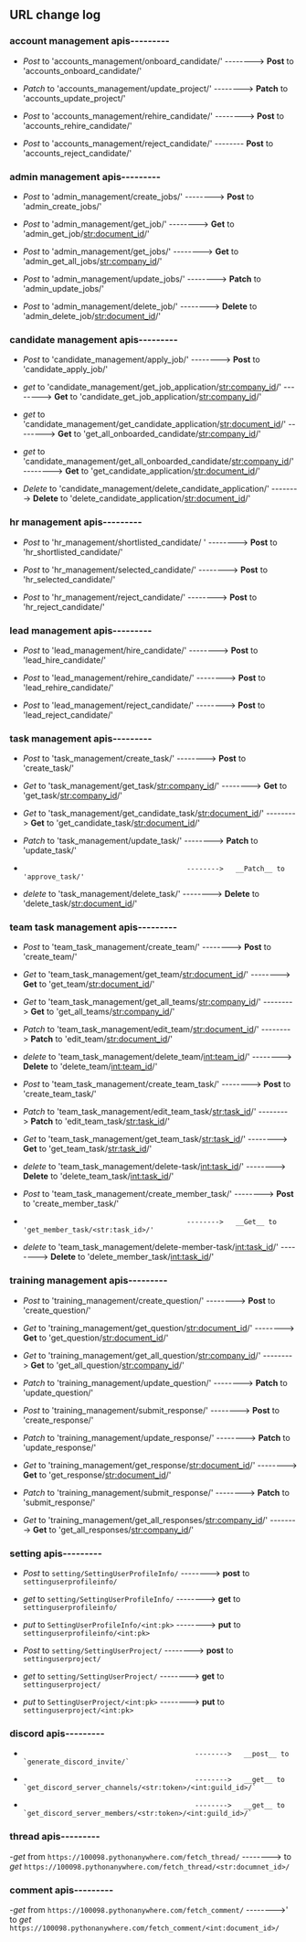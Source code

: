 ## URL change log

### account management apis---------

- _Post_ to 'accounts_management/onboard_candidate/'  -------->   __Post__ to 'accounts_onboard_candidate/'

- _Patch_ to 'accounts_management/update_project/'  -------->   __Patch__ to 'accounts_update_project/'

- _Post_ to 'accounts_management/rehire_candidate/'  -------->   __Post__ to 'accounts_rehire_candidate/'

- _Post_ to 'accounts_management/reject_candidate/'  --------   __Post__ to 'accounts_reject_candidate/'


### admin management apis---------

- _Post_ to 'admin_management/create_jobs/'   -------->   __Post__ to 'admin_create_jobs/'

- _Post_ to 'admin_management/get_job/'   -------->   __Get__ to 'admin_get_job/<str:document_id>/'

- _Post_ to 'admin_management/get_jobs/'   -------->   __Get__ to 'admin_get_all_jobs/<str:company_id>/'

- _Post_ to 'admin_management/update_jobs/'   -------->   __Patch__ to 'admin_update_jobs/'

- _Post_ to 'admin_management/delete_job/'  -------->   __Delete__ to 'admin_delete_job/<str:document_id>/'




### candidate management apis---------

- _Post_ to 'candidate_management/apply_job/'   -------->   __Post__ to 'candidate_apply_job/'

- _get_ to 'candidate_management/get_job_application/<str:company_id>/'   -------->   __Get__ to 'candidate_get_job_application/<str:company_id>/'

- _get_ to 'candidate_management/get_candidate_application/<str:document_id>/'   -------->   __Get__ to 'get_all_onboarded_candidate/<str:company_id>/'

- _get_ to 'candidate_management/get_all_onboarded_candidate/<str:company_id>/'   -------->   __Get__ to 'get_candidate_application/<str:document_id>/'

- _Delete_ to 'candidate_management/delete_candidate_application/'   -------->   __Delete__ to 'delete_candidate_application/<str:document_id>/'




### hr management apis---------

- _Post_ to 'hr_management/shortlisted_candidate/ '  -------->   __Post__ to 'hr_shortlisted_candidate/'

- _Post_ to 'hr_management/selected_candidate/'   -------->   __Post__ to 'hr_selected_candidate/'

- _Post_ to 'hr_management/reject_candidate/'   -------->   __Post__ to 'hr_reject_candidate/'




### lead management apis---------

- _Post_ to 'lead_management/hire_candidate/'   -------->   __Post__ to 'lead_hire_candidate/'

- _Post_ to 'lead_management/rehire_candidate/'   -------->   __Post__ to 'lead_rehire_candidate/'

- _Post_ to 'lead_management/reject_candidate/'   -------->   __Post__ to 'lead_reject_candidate/'




### task management apis---------

- _Post_ to 'task_management/create_task/'   -------->   __Post__ to 'create_task/'

- _Get_ to 'task_management/get_task/<str:company_id>/'   -------->   __Get__ to 'get_task/<str:company_id>/'

- _Get_ to 'task_management/get_candidate_task/<str:document_id>/'   -------->   __Get__ to 'get_candidate_task/<str:document_id>/'

- _Patch_ to 'task_management/update_task/'   -------->   __Patch__ to 'update_task/'
-                                             -------->   __Patch__ to 'approve_task/'

- _delete_ to 'task_management/delete_task/'   -------->   __Delete__ to 'delete_task/<str:document_id>/'




### team task management apis---------

- _Post_ to 'team_task_management/create_team/'   -------->   __Post__ to 'create_team/'

- _Get_ to 'team_task_management/get_team/<str:document_id>/'   -------->   __Get__ to 'get_team/<str:document_id>/'

- _Get_ to 'team_task_management/get_all_teams/<str:company_id>/'   -------->   __Get__ to 'get_all_teams/<str:company_id>/'

- _Patch_ to 'team_task_management/edit_team/<str:document_id>/'   -------->   __Patch__ to 'edit_team/<str:document_id>/'

- _delete_ to 'team_task_management/delete_team/<int:team_id>/'   -------->   __Delete__ to 'delete_team/<int:team_id>/'

- _Post_ to 'team_task_management/create_team_task/'   -------->   __Post__ to 'create_team_task/'

- _Patch_ to 'team_task_management/edit_team_task/<str:task_id>/'   -------->   __Patch__ to 'edit_team_task/<str:task_id>/'

- _Get_ to 'team_task_management/get_team_task/<str:task_id>/'   -------->   __Get__ to 'get_team_task/<str:task_id>/'

- _delete_ to 'team_task_management/delete-task/<int:task_id>/'   -------->   __Delete__ to 'delete_team_task/<int:task_id>/'

- _Post_ to 'team_task_management/create_member_task/'   -------->   __Post__ to 'create_member_task/'

-                                             -------->   __Get__ to 'get_member_task/<str:task_id>/'
                                            
- _delete_ to 'team_task_management/delete-member-task/<int:task_id>/'   -------->   __Delete__ to 'delete_member_task/<int:task_id>/'




### training management apis---------

- _Post_ to 'training_management/create_question/'   -------->   __Post__ to 'create_question/'

- _Get_ to 'training_management/get_question/<str:document_id>/'   -------->   __Get__ to 'get_question/<str:document_id>/'

- _Get_ to 'training_management/get_all_question/<str:company_id>/'   -------->   __Get__ to 'get_all_question/<str:company_id>/'

- _Patch_ to 'training_management/update_question/'   -------->   __Patch__ to 'update_question/'

- _Post_ to 'training_management/submit_response/'   -------->   __Post__ to 'create_response/'

- _Patch_ to 'training_management/update_response/'   -------->   __Patch__ to 'update_response/'

- _Get_ to 'training_management/get_response/<str:document_id>/'   -------->   __Get__ to 'get_response/<str:document_id>/'

- _Patch_ to 'training_management/submit_response/'   -------->   __Patch__ to 'submit_response/'

- _Get_ to 'training_management/get_all_responses/<str:company_id>/'   -------->   __Get__ to 'get_all_responses/<str:company_id>/'



### setting apis---------

- _Post_ to `setting/SettingUserProfileInfo/`   -------->   __post__ to `settinguserprofileinfo/`

- _get_ to `setting/SettingUserProfileInfo/`   -------->   __get__ to `settinguserprofileinfo/`

- _put_ to `SettingUserProfileInfo/<int:pk>`   -------->   __put__ to `settinguserprofileinfo/<int:pk>`

- _Post_ to `setting/SettingUserProject/`   -------->   __post__ to `settinguserproject/`

- _get_ to `setting/SettingUserProject/`   -------->   __get__ to `settinguserproject/`

- _put_ to `SettingUserProject/<int:pk>`   -------->   __put__ to `settinguserproject/<int:pk>`



### discord apis---------

-                                               -------->   __post__ to `generate_discord_invite/`
-                                               -------->   __get__ to `get_discord_server_channels/<str:token>/<int:guild_id>/`
-                                               -------->   __get__ to `get_discord_server_members/<str:token>/<int:guild_id>/`


### thread apis---------

-_get_ from `https://100098.pythonanywhere.com/fetch_thread/` --------> to _get_ `https://100098.pythonanywhere.com/fetch_thread/<str:documnet_id>/`

### comment apis---------

-_get_ from `https://100098.pythonanywhere.com/fetch_comment/` -------->' to _get_ `https://100098.pythonanywhere.com/fetch_comment/<int:document_id>/`